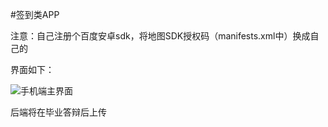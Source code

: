 #签到类APP

注意：自己注册个百度安卓sdk，将地图SDK授权码（manifests.xml中）换成自己的

界面如下：

![手机端主界面](gif/app2.gif)

后端将在毕业答辩后上传

